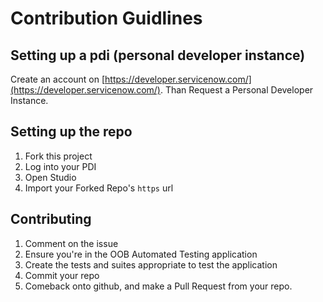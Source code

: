 # Contribution Guidlines

## Setting up a pdi (personal developer instance)

Create an account on [https://developer.servicenow.com/](https://developer.servicenow.com/).
Than Request a Personal Developer Instance.

## Setting up the repo

1.  Fork this project
2.  Log into your PDI
3.  Open Studio
4.  Import your Forked Repo's `https` url

## Contributing

1.  Comment on the issue
2.  Ensure you're in the OOB Automated Testing application
3.  Create the tests and suites appropriate to test the application
4.  Commit your repo
5.  Comeback onto github, and make a Pull Request from your repo.